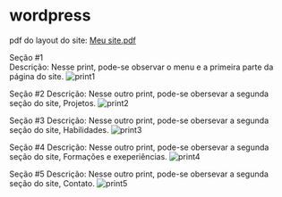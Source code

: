 # wordpress

pdf do layout do site: [Meu site.pdf](https://github.com/pedromoraes0106/wordpress/files/8201616/Meu.site.pdf)


Seção #1<br>
Descrição: Nesse print, pode-se observar o menu e a primeira parte da página do site.
![print1](https://user-images.githubusercontent.com/92893016/157139445-90a4993d-51e7-4e66-9176-83132fa677b4.jpg)

Seção #2
Descrição: Nesse outro print, pode-se obersevar a segunda seção do site, Projetos.
![print2](https://user-images.githubusercontent.com/92893016/157139476-21bb5f8b-a11c-4291-a7f8-f83bb58980a4.jpg)

Seção #3
Descrição: Nesse outro print, pode-se obersevar a segunda seção do site, Habilidades.
![print3](https://user-images.githubusercontent.com/92893016/157139488-9cdf2ce6-7f1c-415c-b7a1-bb665ef64a94.jpg)

Seção #4
Descrição: Nesse outro print, pode-se obersevar a segunda seção do site, Formações e exeperiências.
![print4](https://user-images.githubusercontent.com/92893016/157139510-63ee69b6-c922-412e-b99d-d7d5a3392449.jpg)

Seção #5
Descrição: Nesse outro print, pode-se obersevar a segunda seção do site, Contato.
![print5](https://user-images.githubusercontent.com/92893016/157139522-053737ff-68c6-45aa-bc9d-9cf625818784.jpg)
